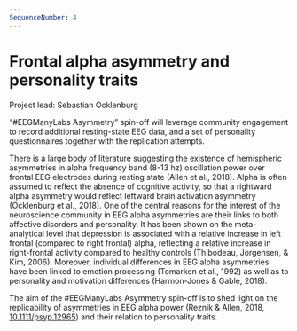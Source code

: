 ```yaml
---
SequenceNumber: 4
---
```

# Frontal alpha asymmetry and personality traits 

Project lead: Sebastian Ocklenburg

“#EEGManyLabs Asymmetry” spin-off will leverage community engagement to record additional resting-state EEG data, and a set of personality questionnaires together with the replication attempts.

There is a large body of literature suggesting the existence of hemispheric asymmetries in alpha frequency band (8-13 hz) oscillation power over frontal EEG electrodes during resting state (Allen et al., 2018). Alpha is often assumed to reflect the absence of cognitive activity, so that a rightward alpha asymmetry would reflect leftward brain activation asymmetry (Ocklenburg et al., 2018). One of the central reasons for the interest of the neuroscience community in EEG alpha asymmetries are their links to both affective disorders and personality. It has been shown on the meta-analytical level that depression is associated with a relative increase in left frontal (compared to right frontal) alpha, reflecting a relative increase in right-frontal activity compared to healthy controls (Thibodeau, Jorgensen, & Kim, 2006). Moreover, individual differences in EEG alpha asymmetries have been linked to emotion processing (Tomarken et al., 1992) as well as to personality and motivation differences (Harmon-Jones & Gable, 2018).

The aim of the #EEGManyLabs Asymmetry spin-off is to shed light on the replicability of asymmetries in EEG alpha power (Reznik & Allen, 2018, [10.1111/psyp.12965](https://doi.org/10.1111/psyp.12965)) and their relation to personality traits.
